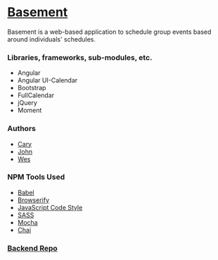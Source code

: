 # [Basement](https://github.com/Tiy-Basement/FrontEnd)

Basement is a web-based application to schedule group events based around individuals' schedules.


### Libraries, frameworks, sub-modules, etc.
 
- Angular
- Angular UI-Calendar
- Bootstrap
- FullCalendar
- jQuery
- Moment


### Authors

- [Cary](https://github.com/ceduncan1)
- [John](https://github.com/Johnrae)
- [Wes](https://github.com/waspnx)


### NPM Tools Used

- [Babel](https://babeljs.io/)
- [Browserify](http://browserify.org/)
- [JavaScript Code Style](http://jscs.info/)
- [SASS](http://sass-lang.com/)
- [Mocha](https://mochajs.org/)
- [Chai](http://chaijs.com/)


### [Backend Repo](https://github.com/Tiy-Basement/basement)
<!-- #### Authors:

- [Dan](https://github.com/danodemo)
- [Don](https://github.com/ddeckard72) -->